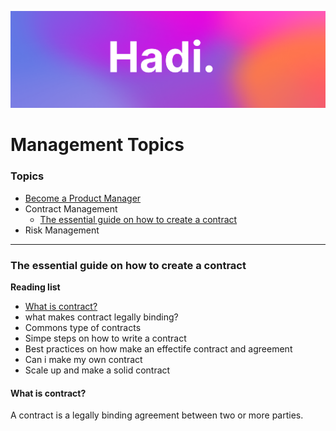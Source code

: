 ![Hadi-Banner](../hadi-banner.png)

# Management Topics

### Topics

- [Become a Product Manager](./product_management.md)
- Contract Management
    - [The essential guide on how to create a contract](#the-essential-guide-on-how-to-create-a-contract)
- Risk Management


---


### The essential guide on how to create a contract

**Reading list**
- [What is contract?](#what-is-contract)
- what makes contract legally binding?
- Commons type of contracts
- Simpe steps on how to write a contract
- Best practices on how make an effectife contract and agreement
- Can i make my own contract
- Scale up and make a solid contract 

#### What is contract?

A contract is a legally binding agreement between two or more parties.



